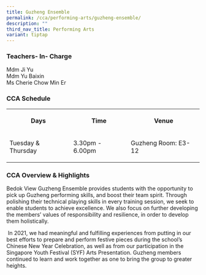 ```yaml
---
title: Guzheng Ensemble
permalink: /cca/performing-arts/guzheng-ensemble/
description: ""
third_nav_title: Performing Arts
variant: tiptap
---
```

<h3>Teachers- In- Charge</h3>
<p>Mdm Ji Yu
<br>Mdm Yu Baixin
<br>Ms Cherie Chow Min Er</p>
<h3>CCA Schedule</h3>
<table style="minWidth: 75px">
<colgroup>
<col>
<col>
<col>
</colgroup>
<tbody>
<tr>
<th rowspan="1" colspan="1">
<p>Days</p>
</th>
<th rowspan="1" colspan="1">
<p>Time</p>
</th>
<th rowspan="1" colspan="1">
<p>Venue</p>
</th>
</tr>
<tr>
<td rowspan="1" colspan="1">
<p>Tuesday &amp; Thursday</p>
</td>
<td rowspan="1" colspan="1">
<p>3.30pm - 6.00pm</p>
</td>
<td rowspan="1" colspan="1">
<p>Guzheng Room:&nbsp;E3-12</p>
</td>
</tr>
</tbody>
</table>
<h3>CCA Overview &amp; Highlights</h3>
<p>Bedok View Guzheng Ensemble provides students with the opportunity to
pick up Guzheng performing skills, and boost their team spirit. Through
polishing their technical playing skills in every training session, we
seek to enable students to achieve excellence. We also focus on further
developing the members’ values of responsibility and resilience, in order
to develop them holistically.&nbsp;</p>
<p>&nbsp;In 2021, we had meaningful and fulfilling experiences from putting
in our best efforts to prepare and perform festive pieces during the school’s
Chinese New Year Celebration, as well as from our participation in the
Singapore Youth Festival (SYF) Arts Presentation.&nbsp;Guzheng members
continued to learn and work together as one to bring the group to greater
heights.</p>